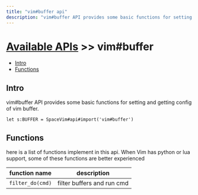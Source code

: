 ```yaml
---
title: "vim#buffer api"
description: "vim#buffer API provides some basic functions for setting and getting config of vim buffer."
---
```


# [Available APIs](../../) >> vim#buffer

<!-- vim-markdown-toc GFM -->

- [Intro](#intro)
- [Functions](#functions)

<!-- vim-markdown-toc -->

## Intro

vim#buffer API provides some basic functions for setting and getting config of vim buffer.

```vim
let s:BUFFER = SpaceVim#api#import('vim#buffer')
```

## Functions

here is a list of functions implement in this api. When Vim has python or lua support,
some of these functions are better experienced

| function name    | description                |
| ---------------- | -------------------------- |
| `filter_do(cmd)` | filter buffers and run cmd |
